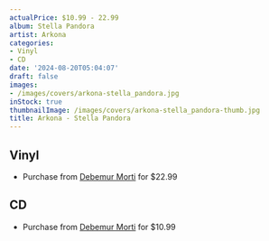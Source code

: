 ```yaml
---
actualPrice: $10.99 - 22.99
album: Stella Pandora
artist: Arkona
categories:
- Vinyl
- CD
date: '2024-08-20T05:04:07'
draft: false
images:
- /images/covers/arkona-stella_pandora.jpg
inStock: true
thumbnailImage: /images/covers/arkona-stella_pandora-thumb.jpg
title: Arkona - Stella Pandora
---
```


## Vinyl
* Purchase from [Debemur Morti](https://debemurmorti.aisamerch.com/item/150528) for $22.99
## CD
* Purchase from [Debemur Morti](https://debemurmorti.aisamerch.com/item/150529) for $10.99
